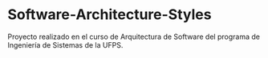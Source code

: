 # Software-Architecture-Styles
Proyecto realizado en el curso de Arquitectura de Software del programa de Ingeniería de Sistemas de la UFPS.
